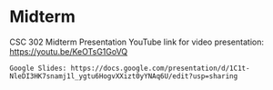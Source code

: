 # Midterm
CSC 302 Midterm Presentation
	YouTube link for video presentation: https://youtu.be/KeOTsG1GoVQ

	Google Slides: https://docs.google.com/presentation/d/1C1t-NleDI3HK7snamj1l_ygtu6HogvXXizt0yYNAq6U/edit?usp=sharing
